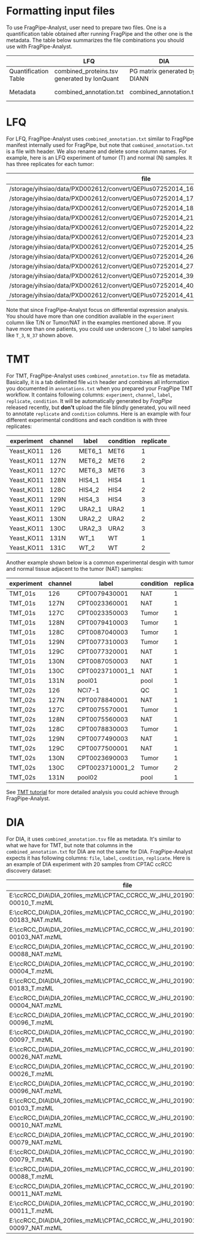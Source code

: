 # Formatting input files

To use FragPipe-Analyst, user need to prepare two files. One is a quantification table obtained after running FragPipe and the other one is the metadata. The table below summarizes the file combinations you should use with FragPipe-Analyst.

|                      | LFQ                                       |   DIA    |  TMT    |
| ---------------------|-------------------------------------------|----------|---------|
| Quantification Table |combined_proteins.tsv generated by IonQuant|PG matrix generated by DIANN |Gene reports generated by in TMT-I|
| Metadata   |  combined_annotation.txt | combined_annotation.txt | combined_annotation.txt from FragPipe|

# LFQ

For LFQ, FragPipe-Analyst uses `combined_annotation.txt` similar to FragPipe manifest internally used for FragPipe, but note that `combined_annotation.txt` is a file with header. We also rename and delete some column names. For example, here is an LFQ experiment of tumor (T) and normal (N) samples. It has three replicates for each tumor:

| file | label | replicate |
|---------------------------------------------------------------------------------|-----|---|
|/storage/yihsiao/data/PXD002612/convert/QEPlus07252014_16_37N_1_140729074952.mzML|N_37	|1	|
|/storage/yihsiao/data/PXD002612/convert/QEPlus07252014_17_37N_2_140729101310.mzML|N_37	|2	|
|/storage/yihsiao/data/PXD002612/convert/QEPlus07252014_18_37N_3_140729122909.mzML|N_37 |3	|
|/storage/yihsiao/data/PXD002612/convert/QEPlus07252014_21_12T_1_140729160716.mzML|T_12 |1	|
|/storage/yihsiao/data/PXD002612/convert/QEPlus07252014_22_12T_2_140729182320.mzML|T_12	|2	|
|/storage/yihsiao/data/PXD002612/convert/QEPlus07252014_23_12T_3_140729203924.mzML|T_12	|3	|
/storage/yihsiao/data/PXD002612/convert/QEPlus07252014_25_27N_1_140730001730.mzML |N_27	|1	|
/storage/yihsiao/data/PXD002612/convert/QEPlus07252014_26_27N_2_140730023333.mzML |N_27	|2	|
/storage/yihsiao/data/PXD002612/convert/QEPlus07252014_27_27N_3_140730044935.mzML |N_27	|3	|
|/storage/yihsiao/data/PXD002612/convert/QEPlus07252014_39_3T_1.mzML	          |T_3	|1	|
|/storage/yihsiao/data/PXD002612/convert/QEPlus07252014_40_3T_2.mzML	          |T_3	|2	|
|/storage/yihsiao/data/PXD002612/convert/QEPlus07252014_41_3T_3.mzML	          |T_3  |3	|

Note that since FragPipe-Analyst focus on differential expression analysis. You should have more than one condition available in the `experiment` column like T/N or Tumor/NAT in the examples mentioned above. If you have more than one patients, you could use underscore (`_`) to label samples like `T_3`, `N_37` shown above. 

# TMT
For TMT, FragPipe-Analyst uses `combined_annotation.tsv` file as metadata. Basically, it is a tab delimited file `with` header and combines all information you documented in `annotations.txt` when you prepared your FragPipe TMT workflow. It contains following columns: `experiment`, `channel`, `label`,  `replicate`, `condition`. It will be automatically generated by *FragPipe* released recently, but **don't** upload the file blindly generated, you will need to annotate `replicate` and `condition` columns. Here is an example with four different experimental conditions and each condition is with three replicates:

experiment | channel| label | condition | replicate|
-----------|--------|-------|-----------| ----------|
Yeast_KO11 |	126	| MET6_1| MET6 | 1 |
Yeast_KO11 |	127N| MET6_2| MET6 | 2 |
Yeast_KO11 |	127C| MET6_3| MET6 | 3 |
Yeast_KO11 |	128N| HIS4_1| HIS4 | 1 |
Yeast_KO11 |	128C| HIS4_2| HIS4 | 2 |
Yeast_KO11 |	129N| HIS4_3| HIS4 | 3 |
Yeast_KO11 |	129C| URA2_1| URA2 | 1 |
Yeast_KO11 |	130N| URA2_2| URA2 | 2 |
Yeast_KO11 |	130C| URA2_3| URA2 | 3 |
Yeast_KO11 |	131N| WT_1	| WT   | 1 |
Yeast_KO11 |	131C| WT_2	| WT   | 2 |

Another example shown below is a common experimental desgin with tumor and normal tissue adjacent to the tumor (NAT) samples:

experiment | channel| label | condition | replicate|
-----------|--------|-------|-----------| ----------|
TMT_01s |126  |CPT0079430001   | NAT    | 1
TMT_01s |127N |CPT0023360001   | NAT	| 1
TMT_01s |127C |CPT0023350003   | Tumor	| 1
TMT_01s |128N |CPT0079410003   | Tumor	| 1
TMT_01s |128C |CPT0087040003   | Tumor	| 1
TMT_01s |129N |CPT0077310003   | Tumor	| 1
TMT_01s |129C |CPT0077320001   | NAT	| 1
TMT_01s |130N |CPT0087050003   | NAT	| 1
TMT_01s |130C |CPT0023710001_1 | NAT	| 1
TMT_01s |131N |pool01          | pool	| 1
TMT_02s |126  |NCI7-1          | QC	    | 1
TMT_02s |127N |CPT0078840001   | NAT	| 1
TMT_02s |127C |CPT0075570001   | Tumor	| 1
TMT_02s |128N |CPT0075560003   | NAT	| 1
TMT_02s |128C |CPT0078830003   | Tumor	| 1
TMT_02s |129N |CPT0077490003   | NAT	| 1
TMT_02s |129C |CPT0077500001   | NAT	| 1
TMT_02s |130N |CPT0023690003   | Tumor	| 1
TMT_02s |130C |CPT0023710001_2 | Tumor	| 2
TMT_02s |131N |pool02          | pool	| 1

See [TMT tutorial](TMT-Tutorial) for more detailed analysis you could achieve through FragPipe-Analyst.

# DIA

For DIA, it uses `combined_annotation.tsv` file as metadata. It's similar to what we have for TMT, but note that columns in the `combined_annotation.txt` for DIA are not the same for DIA. FragPipe-Analyst expects it has following columns: `file`, `label`, `condition`, `replicate`. Here is an example of DIA experiment with 20 samples from CPTAC ccRCC discovery dataset:

|file|label|condition|replicate|
|--|--|--|--|
|E:\ccRCC_DIA\DIA_20files_mzML\CPTAC_CCRCC_W_JHU_20190112_LUMOS_C3L-00010_T.mzML |	C3L-00010_T | Tumor |	1 |
|E:\ccRCC_DIA\DIA_20files_mzML\CPTAC_CCRCC_W_JHU_20190112_LUMOS_C3L-00183_NAT.mzML | C3L-00183_NAT |NAT | 1	|
|E:\ccRCC_DIA\DIA_20files_mzML\CPTAC_CCRCC_W_JHU_20190112_LUMOS_C3L-00103_NAT.mzML | C3L-00103_NAT |NAT	| 1 |
|E:\ccRCC_DIA\DIA_20files_mzML\CPTAC_CCRCC_W_JHU_20190112_LUMOS_C3L-00088_NAT.mzML | C3L-00088_NAT |NAT	| 1	|
|E:\ccRCC_DIA\DIA_20files_mzML\CPTAC_CCRCC_W_JHU_20190112_LUMOS_C3L-00004_T.mzML | C3L-00004_T  | Tumor	| 1	|
|E:\ccRCC_DIA\DIA_20files_mzML\CPTAC_CCRCC_W_JHU_20190112_LUMOS_C3L-00183_T.mzML | C3L-00183_T	| Tumor	| 1 |
|E:\ccRCC_DIA\DIA_20files_mzML\CPTAC_CCRCC_W_JHU_20190112_LUMOS_C3L-00004_NAT.mzML | C3L-00004_NAT |NAT |	1	|
|E:\ccRCC_DIA\DIA_20files_mzML\CPTAC_CCRCC_W_JHU_20190112_LUMOS_C3L-00096_T.mzML | C3L-00096_T	| Tumor |	1 |
|E:\ccRCC_DIA\DIA_20files_mzML\CPTAC_CCRCC_W_JHU_20190112_LUMOS_C3L-00097_T.mzML | C3L-00097_T  | Tumor |	1 |
|E:\ccRCC_DIA\DIA_20files_mzML\CPTAC_CCRCC_W_JHU_20190112_LUMOS_C3L-00026_NAT.mzML | C3L-00026_NAT |NAT |	1 |
|E:\ccRCC_DIA\DIA_20files_mzML\CPTAC_CCRCC_W_JHU_20190112_LUMOS_C3L-00026_T.mzML | C3L-00026_T	| Tumor |	1 |
|E:\ccRCC_DIA\DIA_20files_mzML\CPTAC_CCRCC_W_JHU_20190112_LUMOS_C3L-00096_NAT.mzML | C3L-00096_NAT |NAT | 1 |
|E:\ccRCC_DIA\DIA_20files_mzML\CPTAC_CCRCC_W_JHU_20190112_LUMOS_C3L-00103_T.mzML | C3L-00103_T  | Tumor |	1 |
|E:\ccRCC_DIA\DIA_20files_mzML\CPTAC_CCRCC_W_JHU_20190112_LUMOS_C3L-00010_NAT.mzML |	C3L-00010_NAT |NAT|	1 |
|E:\ccRCC_DIA\DIA_20files_mzML\CPTAC_CCRCC_W_JHU_20190112_LUMOS_C3L-00079_NAT.mzML |	C3L-00079_NAT |NAT| 1	|
|E:\ccRCC_DIA\DIA_20files_mzML\CPTAC_CCRCC_W_JHU_20190112_LUMOS_C3L-00079_T.mzML | C3L-00079_T  | Tumor | 1 |
|E:\ccRCC_DIA\DIA_20files_mzML\CPTAC_CCRCC_W_JHU_20190112_LUMOS_C3L-00088_T.mzML | C3L-00088_T	| Tumor |	1	|
|E:\ccRCC_DIA\DIA_20files_mzML\CPTAC_CCRCC_W_JHU_20190112_LUMOS_C3L-00011_NAT.mzML |	C3L-00011_NAT |NAT|	1	|
|E:\ccRCC_DIA\DIA_20files_mzML\CPTAC_CCRCC_W_JHU_20190112_LUMOS_C3L-00011_T.mzML | C3L-00011_T	| Tumor |	1	|
|E:\ccRCC_DIA\DIA_20files_mzML\CPTAC_CCRCC_W_JHU_20190112_LUMOS_C3L-00097_NAT.mzML |  C3L-00097_NAT |NAT|	1	|

